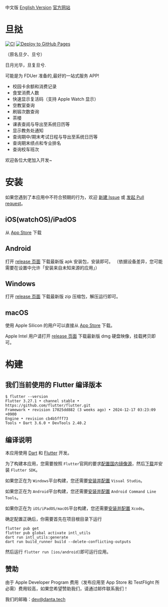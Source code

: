 中文版 [English Version](README_EN.md)
[官方网站](https://danxi.fduhole.com)

# 旦挞

[![CI](https://github.com/DanXi-Dev/DanXi/actions/workflows/ci_ios.yml/badge.svg)](https://github.com/DanXi-Dev/DanXi/actions/workflows/ci_ios.yml)
[![Deploy to GitHub Pages](https://github.com/DanXi-Dev/DanXi/actions/workflows/deploy_to_gh-pages.yml/badge.svg)](https://github.com/DanXi-Dev/DanXi/actions/workflows/deploy_to_gh-pages.yml)

（原名旦夕、旦兮）

日月光华，旦复旦兮.

可能是为 FDUer 准备的,最好的一站式服务 APP!

- 校园卡余额和消费记录
- 食堂消费人数
- 快速显示复活码（支持 Apple Watch 显示）
- 空教室查询
- 刷锻次数查询
- 茶楼
- 课表查阅与导出至系统日历等
- 显示教务处通知
- 查询期中/期末考试日程与导出至系统日历等
- 查询期末绩点和专业排名
- 查询校车班次

欢迎各位大佬加入开发~

# 安装

如果您遇到了本应用中不符合预期的行为，欢迎 [新建 Issue](https://github.com/DanXi-Dev/DanXi/issues/new/choose) 或 [发起 Pull request](https://github.com/DanXi-Dev/DanXi/compare)。

## iOS(watchOS)/iPadOS

从 [App Store](https://apps.apple.com/app/id1568629997) 下载

## Android

打开 [release 页面](https://github.com/DanXi-Dev/DanXi/releases/latest) 下载最新版 apk 安装包，安装即可。
（依据设备差异，您可能需要在设置中允许「安装来自未知来源的应用」）

## Windows

打开 [release 页面](https://github.com/DanXi-Dev/DanXi/releases/latest) 下载最新版 zip 压缩包，解压运行即可。

## macOS

使用 Apple Silicon 的用户可以直接从 [App Store](https://apps.apple.com/app/id1568629997) 下载。

Apple Intel 用户请打开 [release 页面](https://github.com/DanXi-Dev/DanXi/releases/latest) 下载最新版
dmg 硬盘映像，挂载拷贝即可。

# 构建

## 我们当前使用的 Flutter 编译版本

```shell
$ flutter --version
Flutter 3.27.1 • channel stable • https://github.com/flutter/flutter.git
Framework • revision 17025dd882 (3 weeks ago) • 2024-12-17 03:23:09 +0900
Engine • revision cb4b5fff73
Tools • Dart 3.6.0 • DevTools 2.40.2
```

## 编译说明

本应用使用 [Dart](https://dart.cn/) 和 [Flutter](https://flutter.cn/) 开发。

为了构建本应用，您需要按照 `Flutter`官网的要求[配置国内镜像源](https://flutter.cn/community/china)，然后[下载](https://flutter.cn/docs/get-started/install)并安装 `Flutter SDK`。

如果您正在为 `Windows`平台构建，您还需要[安装并配置](https://visualstudio.microsoft.com/zh-hans/downloads/) `Visual Studio`。

如果您正在为 `Android`平台构建，您还需要[安装并配置](https://developer.android.google.cn/studio) `Android Command Line Tools`。

如果你正在为 `iOS/iPadOS/macOS`平台构建，您还需要[安装并配置](https://apps.apple.com/app/id497799835) `Xcode`。

确定配置正确后，你需要首先在项目根目录下运行 

```
flutter pub get
flutter pub global activate intl_utils
dart run intl_utils:generate
dart run build_runner build --delete-conflicting-outputs
```

然后运行  `flutter run [ios/android]`即可运行应用。

## 赞助

由于 Apple Developer Program 费用（发布应用至 App Store 和 TestFlight 所必需）费用较高，如果您希望赞助我们，请通过邮件联系我们！

我们的邮箱：[dev@danta.tech](mailto:dev@danta.tech)
